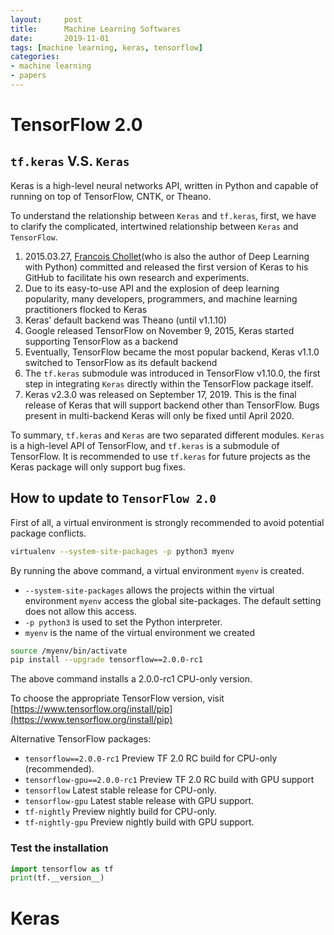 ```yaml
---
layout:     post
title:      Machine Learning Softwares
date:       2019-11-01
tags: [machine learning, keras, tensorflow]
categories: 
- machine learning
- papers
---
```


# TensorFlow 2.0 

## `tf.keras` V.S. `Keras`
Keras is a high-level neural networks API, written in Python and capable of running on top of TensorFlow, CNTK, or Theano.

To understand the relationship between `Keras` and `tf.keras`, first, we have to clarify the complicated, intertwined relationship between `Keras` and `TensorFlow`. 

1. 2015.03.27, [Francois Chollet](https://fchollet.com/)(who is also the author of Deep Learning with Python) committed and released the first version of Keras to his GitHub to facilitate his own research and experiments. 
2. Due to its easy-to-use API and the explosion of deep learning popularity, many developers, programmers, and machine learning practitioners flocked to Keras
3. Keras’ default backend was Theano (until v1.1.10)
4. Google released TensorFlow on November 9, 2015, Keras started supporting TensorFlow as a backend
5. Eventually, TensorFlow became the most popular backend, Keras v1.1.0 switched to TensorFlow as its default backend
6. The `tf.keras` submodule was introduced in TensorFlow v1.10.0, the first step in integrating `Keras` directly within the TensorFlow package itself.
7. Keras v2.3.0 was released on September 17, 2019. This is the final release of Keras that will support backend other than TensorFlow. Bugs present in multi-backend Keras will only be fixed until April 2020. 

To summary, `tf.keras` and `Keras` are two separated different modules. `Keras` is a high-level API of TensorFlow, and `tf.keras` is a submodule of TensorFlow.
It is recommended to use `tf.keras` for future projects as the Keras package will only support bug fixes.

## How to update to `TensorFlow 2.0`
First of all, a virtual environment is strongly recommended to avoid potential package conflicts. 
```bash
virtualenv --system-site-packages -p python3 myenv
```
By running the above command, a virtual environment `myenv` is created. 
* `--system-site-packages` allows the projects within the virtual environment `myenv` access the global site-packages. The default setting does not allow this access.
* `-p python3` is used to set the Python interpreter.
* `myenv` is the name of the virtual environment we created

```bash
source /myenv/bin/activate
pip install --upgrade tensorflow==2.0.0-rc1
```

The above command installs a 2.0.0-rc1 CPU-only version.

To choose the appropriate TensorFlow version, visit [https://www.tensorflow.org/install/pip](https://www.tensorflow.org/install/pip)

Alternative TensorFlow packages: 

* `tensorflow==2.0.0-rc1` Preview TF 2.0 RC build for CPU-only (recommended).
* `tensorflow-gpu==2.0.0-rc1` Preview TF 2.0 RC build with GPU support
* `tensorflow` Latest stable release for CPU-only.
* `tensorflow-gpu` Latest stable release with GPU support.
* `tf-nightly` Preview nightly build for CPU-only.
* `tf-nightly-gpu` Preview nightly build with GPU support.

### Test the installation 
```Python
import tensorflow as tf
print(tf.__version__)
```


# Keras 

